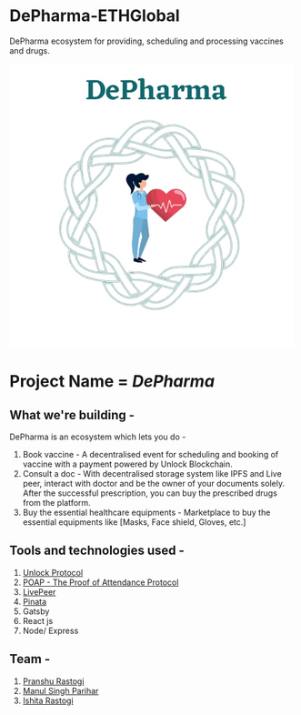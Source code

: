 # DePharma-ETHGlobal
DePharma ecosystem for providing, scheduling and processing vaccines and drugs.

![DePharma Logo](./Images/DePharmaLogo.jpeg)


# Project Name  = ***DePharma***

## What we're building - 

DePharma is an ecosystem which lets you do -

1. Book vaccine - A decentralised event for scheduling and booking of vaccine with a payment powered by Unlock Blockchain.
2. Consult a doc - With decentralised storage system like IPFS and Live peer, interact with doctor and be the owner of your documents solely. After the successful prescription, you can buy the prescribed drugs from the platform.
3. Buy the essential healthcare equipments - Marketplace to buy the essential equipments like  [Masks, Face shield, Gloves, etc.]

## Tools and technologies used - 

1. [Unlock Protocol](https://unlock-protocol.com/)
2. [POAP - The Proof of Attendance Protocol](https://www.poap.xyz/)
3. [LivePeer](https://livepeer.org/)
4. [Pinata](https://pinata.cloud/)
5. Gatsby
6. React js
7. Node/ Express

## Team -

1. [Pranshu Rastogi](https://github.com/pranshurastogi)
2. [Manul Singh Parihar](https://github.com/JeremyConnor)
3. [Ishita Rastogi](https://github.com/ishitarastogi)
